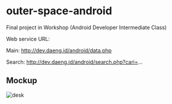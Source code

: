 # outer-space-android
Final project in Workshop (Android Developer Intermediate Class)

Web service URL:

Main: http://dev.daeng.id/android/data.php

Search: http://dev.daeng.id/android/search.php?cari=...

## Mockup

![desk](http://event.daeng.id/images/plant.png)
